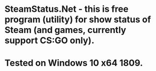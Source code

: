 # SteamStatus.Net - this is free program (utility) for show status of Steam (and games, currently support CS:GO only).


# Tested on Windows 10 x64 1809.
